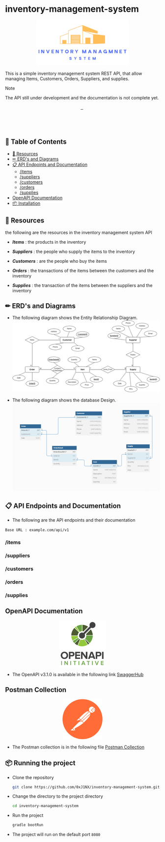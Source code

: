 # inventory-management-system

<p align="center">
  <img src="./images/inv-manage-sys.png" alt="Inventory Management System logo" width="300" >
</p>

This is a simple inventory management system REST API, that allow managing Items, Customers, Orders, Suppliers, and supplies.
> [!NOTE]
> The API still under development and the documentation is not complete yet.


<p align="center">
    <a href="https://github.com/0xJ1NX">
        <img src="https://img.shields.io/badge/Author-0xJ1NX-blue?style=for-the-badge"  height="27"  alt=""/>
    </a>
    <a href="https://app.swaggerhub.com/apis/1201062/Inventory-management-system/1.0.0#/">
        <img src="https://img.shields.io/badge/Swagger-85EA2D?style=for-the-badge&logo=Swagger&logoColor=white"  alt=""/>
    </a>
    <img src="https://img.shields.io/badge/java-%23ED8B00.svg?style=for-the-badge&logo=openjdk&logoColor=white"  alt=""/>
    <img src="https://img.shields.io/badge/Spring_Boot-F2F4F9?style=for-the-badge&logo=spring-boot"  alt=""/>
</p>
<br>
<p align="center">
    <a href="https://www.buymeacoffee.com/om4r">
        <img src="https://img.shields.io/badge/Buy%20me%20a%20coffee-donate-yellow?style=for-the-badge&logo=buy-me-a-coffee"  alt=""/>
    </a>
</p>

## 📝 Table of Contents
- [🧰 Resources](#-resources)
- [✏ ERD's and Diagrams](#-erds-and-diagrams)
- [📋 API Endpoints and Documentation](#-api-endpoints-and-documentation)
  - [/items](#items)
  - [/suppliers](#suppliers)
  - [/customers](#customers)
  - [/orders](#orders)
  - [/supplies](#supplies)
- [OpenAPI Documentation](#openapi-documentation)
- [📦 Installation](#-installation)


## 🧰 Resources
the following are the resources in the inventory management system API
- ***Items*** : the products in the inventory

- ***Suppliers*** : the people who supply the items to the inventory

- ***Customers*** : are the people who buy the items

- ***Orders*** : the transactions of the items between the customers and the inventory

- ***Supplies*** : the transaction of the items between the suppliers and the inventory

## ✏ ERD's and Diagrams
- The following diagram shows the Entity Relationship Diagram.
    ![ERD](./images/inventory_managment_system.drawio.png)

- The following diagram shows the database Design.
    ![Database Design](./images/inventory_db_2.png)

## 📋 API Endpoints and Documentation
- The following are the API endpoints and their documentation

`Base URL : example.com/api/v1`

### /items


### /suppliers


### /customers


### /orders


### /supplies


## OpenAPI Documentation

<p align="center">
    <img src="./images/openapi-logo.png" alt="OpenAPI v3.1.0"  width="150" >
</p>


- The OpenAPI v3.1.0 is available in the following link [SwaggerHub](https://app.swaggerhub.com/apis/1201062/Inventory-management-system/1.0.0#/)




## Postman Collection

<p align="center">
    <img src="./images/postman-icon.svg" alt="Postman"  width="130" >
</p>

- The Postman collection is in the following file [Postman Collection](./postman/IMS.postman_collection.json)

## 📦 Running the project
- Clone the repository
    ```bash
    git clone https://github.com/0xJ1NX/inventory-management-system.git
    ```
- Change the directory to the project directory
    ```bash
    cd inventory-management-system
    ```
- Run the project
    ```bash
    gradle bootRun
    ```
- The project will run on the default port `8080`

